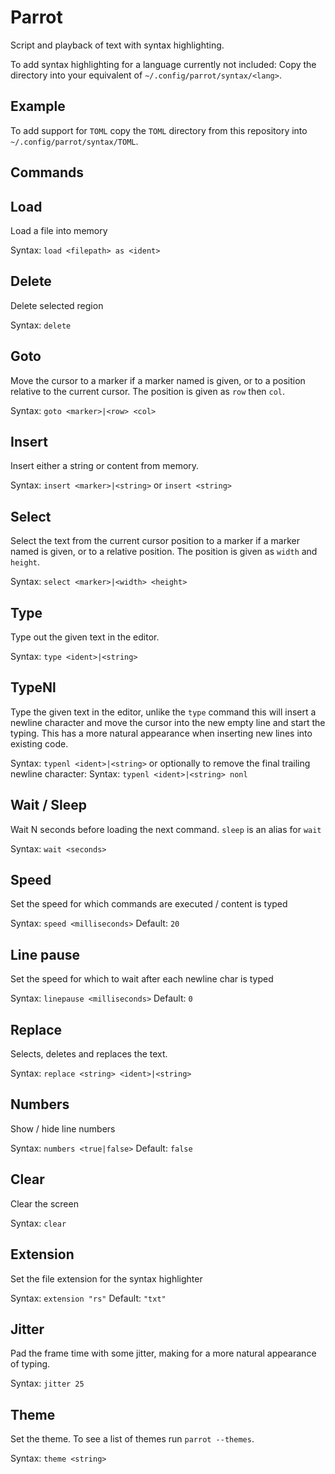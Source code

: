 # Parrot

Script and playback of text with syntax highlighting.

To add syntax highlighting for a language currently not included:
Copy the directory into your equivalent of `~/.config/parrot/syntax/<lang>`.

## Example

To add support for `TOML` copy the `TOML` directory from this repository into `~/.config/parrot/syntax/TOML`.

## Commands

## Load

Load a file into memory

Syntax: `load <filepath> as <ident>`

## Delete

Delete selected region

Syntax: `delete`

## Goto

Move the cursor to a marker if a marker named is given, or to a position
relative to the current cursor. The position is given as `row` then `col`.

Syntax: `goto <marker>|<row> <col>`

## Insert

Insert either a string or content from memory.

Syntax: `insert <marker>|<string>` or `insert <string>`

## Select

Select the text from the current cursor position to a marker if a marker named is given, or to a relative position.
The position is given as `width` and `height`.

Syntax: `select <marker>|<width> <height>`
            
## Type

Type out the given text in the editor.

Syntax: `type <ident>|<string>`

## TypeNl

Type the given text in the editor, unlike the `type` command this will insert a
newline character and move the cursor into the new empty line and start the
typing.
This has a more natural appearance when inserting new lines into existing code.

Syntax: `typenl <ident>|<string>`
or optionally to remove the final trailing newline character:
Syntax: `typenl <ident>|<string> nonl`

## Wait / Sleep

Wait N seconds before loading the next command.
`sleep` is an alias for `wait`

Syntax: `wait <seconds>`

## Speed

Set the speed for which commands are executed / content is typed

Syntax: `speed <milliseconds>`
Default: `20`

## Line pause

Set the speed for which to wait after each newline char is typed

Syntax: `linepause <milliseconds>`
Default: `0`
            
## Replace

Selects, deletes and replaces the text.

Syntax: `replace <string> <ident>|<string>`

## Numbers

Show / hide line numbers

Syntax: `numbers <true|false>`
Default: `false`

## Clear

Clear the screen

Syntax: `clear`

## Extension

Set the file extension for the syntax highlighter

Syntax: `extension "rs"`
Default: `"txt"`

## Jitter

Pad the frame time with some jitter, making for a more natural appearance of
typing.

Syntax: `jitter 25`

## Theme

Set the theme.
To see a list of themes run `parrot --themes`.

Syntax: `theme <string>`
